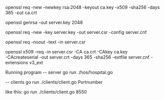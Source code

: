 openssl req -new -newkey rsa:2048 -keyout ca.key -x509 -sha256 -days 365 -out ca.crt

openssl genrsa -out server.key 2048

openssl req -new -key server.key -out server.csr -config server.cnf

openssl req -noout -text -in server.csr

openssl x509 -req -in server.csr -CA ca.crt -CAkey ca.key \
  -CAcreateserial -out server.crt -days 365 -sha256 -extfile server.cnf -extensions v3_ext





Running program
-- server
go run ./hos/hospital.go

-- clients
go run ./clients/client.go Portnumber

like this: go run ./clients/client.go 8550